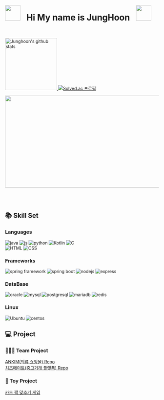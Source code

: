 # <img src="https://user-images.githubusercontent.com/74038190/213844263-a8897a51-32f4-4b3b-b5c2-e1528b89f6f3.png" width="50px" /> &nbsp; Hi My name is JungHoon &nbsp; <img src="https://user-images.githubusercontent.com/74038190/213844263-a8897a51-32f4-4b3b-b5c2-e1528b89f6f3.png" width="50px" />


<br>

<p>
  <a href="https://github.com/ajh831">
    <img style="height:170px" src="https://github-readme-stats.vercel.app/api?username=ajh831&show_icons=true&theme=nord" alt="Junghoon's github stats" />
    <img src="http://mazassumnida.wtf/api/v2/generate_badge?boj=ajh831" alt="Solved.ac 프로필" />
  </a>
</p>

<a href="https://github.com/devxb/gitanimals">
<img
  src="https://render.gitanimals.org/farms/ajh831"
  width="750"
  height="300"
/>
</a>

<br>
<!-- <img align="center" style="height:180px" src="https://github-readme-stats.vercel.app/api/top-langs/?username=ajh831&layout=compact&theme=nord" /> -->


<br><br>
## 📚 Skill Set
### Languages
![java](https://img.shields.io/badge/Java-ED8B00?style=for-the-badge&logo=openjdk&logoColor=white) ![js](https://img.shields.io/badge/JavaScript-F7DF1E?style=for-the-badge&logo=JavaScript&logoColor=white) ![python](https://img.shields.io/badge/Python-14354C?style=for-the-badge&logo=python&logoColor=white) ![Kotlin](https://img.shields.io/badge/Kotlin-7F52FF?style=for-the-badge&logo=kotlin&logoColor=white) ![C](https://img.shields.io/badge/C-A8B9CC?style=for-the-badge&logo=c&logoColor=white)
<br>
 ![HTML](https://img.shields.io/badge/HTML5-E34F26?style=for-the-badge&logo=html5&logoColor=white) ![CSS](https://img.shields.io/badge/CSS-1572B6?style=for-the-badge&logo=CSS3&logoColor=white)

### Frameworks
![spring framework](https://img.shields.io/badge/spring_framework-6DB33F?style=for-the-badge&logo=spring&logoColor=white) ![spring boot](https://img.shields.io/badge/spring_boot-6DB33F?style=for-the-badge&logo=springboot&logoColor=white) ![nodejs](https://img.shields.io/badge/Node.js-43853D?style=for-the-badge&logo=node.js&logoColor=white) ![express](https://img.shields.io/badge/express-000000?style=for-the-badge&logo=express&logoColor=white)

### DataBase
![oracle](https://img.shields.io/badge/Oracle-F80000?style=for-the-badge&logo=oracle&logoColor=black) ![mysql](https://img.shields.io/badge/MySQL-00000F?style=for-the-badge&logo=mysql&logoColor=white) ![postgresql](https://img.shields.io/badge/PostgreSQL-316192?style=for-the-badge&logo=postgresql&logoColor=white) ![mariadb](https://img.shields.io/badge/mariadb-003545?style=for-the-badge&logo=mariadb&logoColor=white) ![redis](https://img.shields.io/badge/redis-FF4438?style=for-the-badge&logo=redis&logoColor=white)

### Linux
![Ubuntu](https://img.shields.io/badge/Ubuntu-E95420?style=for-the-badge&logo=Ubuntu&logoColor=white) ![centos](https://img.shields.io/badge/centos-262577?style=for-the-badge&logo=centos&logoColor=white)

## 💻 Project
### 🧑‍🤝‍🧑 Team Project
[ANKIM(의류 쇼핑몰) Repo](https://github.com/ajh831/ANKIM)
<br>
[치즈메이트(중고거래 플랫폼) Repo](https://github.com/ajh831/Team-cheesemate/tree/junghoon)

### 🧸 Toy Project
[카드 짝 맞추기 게임](https://ajh831.github.io/05.cardGame/index.html)
